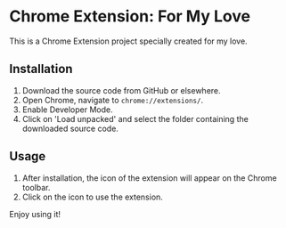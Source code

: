 # Chrome Extension: For My Love

This is a Chrome Extension project specially created for my love.

## Installation

1. Download the source code from GitHub or elsewhere.
2. Open Chrome, navigate to `chrome://extensions/`.
3. Enable Developer Mode.
4. Click on 'Load unpacked' and select the folder containing the downloaded source code.

## Usage

1. After installation, the icon of the extension will appear on the Chrome toolbar.
2. Click on the icon to use the extension.

Enjoy using it!